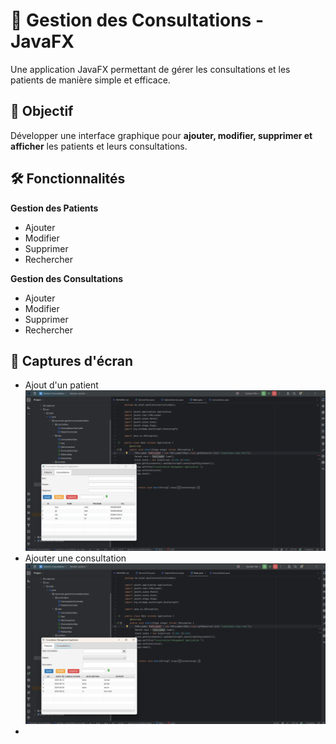 # 🏥 Gestion des Consultations - JavaFX  

Une application JavaFX permettant de gérer les consultations et les patients de manière simple et efficace.  

## 📌 Objectif  
Développer une interface graphique pour **ajouter, modifier, supprimer et afficher** les patients et leurs consultations.  

## 🛠️ Fonctionnalités  

**Gestion des Patients**
- Ajouter
- Modifier
- Supprimer
- Rechercher

**Gestion des Consultations**
- Ajouter
- Modifier
- Supprimer
- Rechercher

## 🎥 Captures d'écran
- Ajout d'un patient
![Ajout](Imgs/patient.png)
- Ajouter une consultation
![Ajout](Imgs/Cstions.png)
- 


